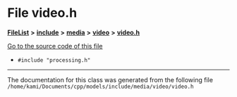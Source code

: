 

# File video.h



[**FileList**](files.md) **>** [**include**](dir_d44c64559bbebec7f509842c48db8b23.md) **>** [**media**](dir_aa03a1d12037901d4378cbd73498762d.md) **>** [**video**](dir_107604769d8a5525c826381ab1dce444.md) **>** [**video.h**](media_2video_2video_8h.md)

[Go to the source code of this file](media_2video_2video_8h_source.md)



* `#include "processing.h"`


































































------------------------------
The documentation for this class was generated from the following file `/home/kami/Documents/cpp/models/include/media/video/video.h`

